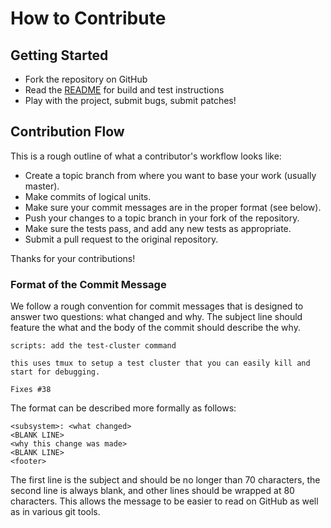 # How to Contribute

## Getting Started

- Fork the repository on GitHub
- Read the [README](#) for build and test instructions
- Play with the project, submit bugs, submit patches!

## Contribution Flow

This is a rough outline of what a contributor's workflow looks like:

- Create a topic branch from where you want to base your work (usually master).
- Make commits of logical units.
- Make sure your commit messages are in the proper format (see below).
- Push your changes to a topic branch in your fork of the repository.
- Make sure the tests pass, and add any new tests as appropriate.
- Submit a pull request to the original repository.

Thanks for your contributions!

### Format of the Commit Message

We follow a rough convention for commit messages that is designed to answer two
questions: what changed and why. The subject line should feature the what and
the body of the commit should describe the why.

```
scripts: add the test-cluster command

this uses tmux to setup a test cluster that you can easily kill and
start for debugging.

Fixes #38
```

The format can be described more formally as follows:

```
<subsystem>: <what changed>
<BLANK LINE>
<why this change was made>
<BLANK LINE>
<footer>
```

The first line is the subject and should be no longer than 70 characters, the
second line is always blank, and other lines should be wrapped at 80 characters.
This allows the message to be easier to read on GitHub as well as in various
git tools.
